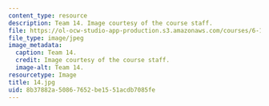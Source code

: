 ```yaml
---
content_type: resource
description: Team 14. Image courtesy of the course staff.
file: https://ol-ocw-studio-app-production.s3.amazonaws.com/courses/6-186-mobile-autonomous-systems-laboratory-january-iap-2005/8b37882a50867652be1551acdb7085fe_14.jpg
file_type: image/jpeg
image_metadata:
  caption: Team 14.
  credit: Image courtesy of the course staff.
  image-alt: Team 14.
resourcetype: Image
title: 14.jpg
uid: 8b37882a-5086-7652-be15-51acdb7085fe
---
```

